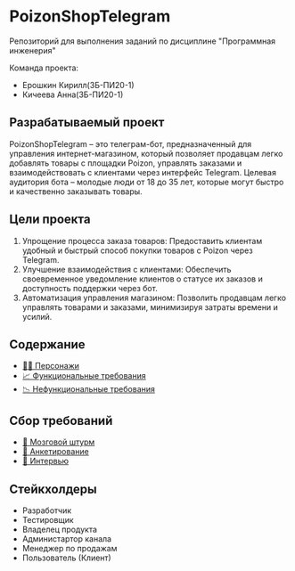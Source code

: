 # PoizonShopTelegram
Репозиторий для выполнения заданий по дисциплине "Программная инженерия"


Команда проекта:
- Ерошкин Кирилл(ЗБ-ПИ20-1)
- Кичеева Анна(ЗБ-ПИ20-1)


## Разрабатываемый проект
PoizonShopTelegram – это телеграм-бот, предназначенный для управления интернет-магазином, который позволяет продавцам легко добавлять товары с площадки Poizon, управлять заказами и взаимодействовать с клиентами через интерфейс Telegram. Целевая аудитория бота – молодые люди от 18 до 35 лет, которые могут быстро и качественно заказывать товары.

## Цели проекта
1. Упрощение процесса заказа товаров: Предоставить клиентам удобный и быстрый способ покупки товаров с Poizon через Telegram.
2. Улучшение взаимодействия с клиентами: Обеспечить своевременное уведомление клиентов о статусе их заказов и доступность поддержки через бот.
3. Автоматизация управления магазином: Позволить продавцам легко управлять товарами и заказами, минимизируя затраты времени и усилий.

## Содержание 

- [🧑‍💻 Персонажи][1]
- [📈 Функциональные требования][2]
- [📉 Нефункциональные требования][3]

## Сбор требований 

- [🧠 Мозговой штурм][4]
- [📔 Анкетирование][5]
- [🙋 Интервью][6]

## Стейкхолдеры
- Разработчик
- Тестировщик
- Владелец продукта
- Администартор канала
- Менеджер по продажам
- Пользователь (Клиент)


[1]: https://github.com/Noontr3x/PoizonShopTelegram/blob/main/characters.md
[2]: https://github.com/Noontr3x/PoizonShopTelegram/blob/main/functional_requirements.md
[3]: https://github.com/Noontr3x/PoizonShopTelegram/blob/main/non_functional_requirements.md
[4]: https://github.com/Noontr3x/PoizonShopTelegram/blob/main/brainstorming.md
[5]: https://github.com/Noontr3x/PoizonShopTelegram/blob/main/survey.md
[6]: https://github.com/Noontr3x/PoizonShopTelegram/blob/main/interview.md
